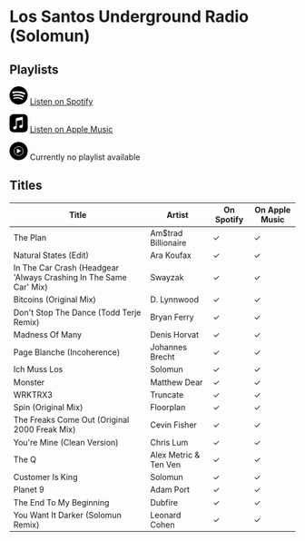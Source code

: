 # Los Santos Underground Radio (Solomun)

## Playlists

<div>

<img src="../../../.assets/spotify.svg" alt="Spotify" width="32" height="32" /> [Listen on Spotify](https://open.spotify.com/playlist/6YZJnIXDOHyY0eu6PEFLUQ)

<img src="../../../.assets/applemusic.svg" alt="Spotify" width="32" height="32" /> [Listen on Apple Music](https://itunes.apple.com/de/playlist/pl.u-gZYmCMEbzdR)

<img src="../../../.assets/youtubemusic.svg" alt="Spotify" width="32" height="32" /> Currently no playlist available
</div>

## Titles

| Title                                                             | Artist                | On Spotify | On Apple Music |
| ----------------------------------------------------------------- | --------------------- | ---------- | -------------- |
| The Plan                                                          | Am$trad Billionaire   | ✓          | ✓              |
| Natural States (Edit)                                             | Ara Koufax            | ✓          | ✓              |
| In The Car Crash (Headgear 'Always Crashing In The Same Car' Mix) | Swayzak               | ✓          | ✓              |
| Bitcoins (Original Mix)                                           | D. Lynnwood           | ✓          | ✓              |
| Don't Stop The Dance (Todd Terje Remix)                           | Bryan Ferry           | ✓          | ✓              |
| Madness Of Many                                                   | Denis Horvat          | ✓          | ✓              |
| Page Blanche (Incoherence)                                        | Johannes Brecht       | ✓          | ✓              |
| Ich Muss Los                                                      | Solomun               | ✓          | ✓              |
| Monster                                                           | Matthew Dear          | ✓          | ✓              |
| WRKTRX3                                                           | Truncate              | ✓          | ✓              |
| Spin (Original Mix)                                               | Floorplan             | ✓          | ✓              |
| The Freaks Come Out (Original 2000 Freak Mix)                     | Cevin Fisher          | ✓          | ✓              |
| You're Mine (Clean Version)                                       | Chris Lum             | ✓          | ✓              |
| The Q                                                             | Alex Metric & Ten Ven | ✓          | ✓              |
| Customer Is King                                                  | Solomun               | ✓          | ✓              |
| Planet 9                                                          | Adam Port             | ✓          | ✓              |
| The End To My Beginning                                           | Dubfire               | ✓          | ✓              |
| You Want It Darker (Solomun Remix)                                | Leonard Cohen         | ✓          | ✓              |
